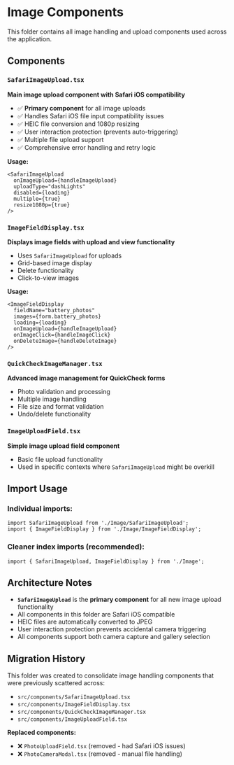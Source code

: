 # Image Components

This folder contains all image handling and upload components used across the application.

## Components

### `SafariImageUpload.tsx`
**Main image upload component with Safari iOS compatibility**
- ✅ **Primary component** for all image uploads
- ✅ Handles Safari iOS file input compatibility issues
- ✅ HEIC file conversion and 1080p resizing
- ✅ User interaction protection (prevents auto-triggering)
- ✅ Multiple file upload support
- ✅ Comprehensive error handling and retry logic

**Usage:**
```tsx
<SafariImageUpload
  onImageUpload={handleImageUpload}
  uploadType="dashLights"
  disabled={loading}
  multiple={true}
  resize1080p={true}
/>
```

### `ImageFieldDisplay.tsx`
**Displays image fields with upload and view functionality**
- Uses `SafariImageUpload` for uploads
- Grid-based image display
- Delete functionality
- Click-to-view images

**Usage:**
```tsx
<ImageFieldDisplay
  fieldName="battery_photos"
  images={form.battery_photos}
  loading={loading}
  onImageUpload={handleImageUpload}
  onImageClick={handleImageClick}
  onDeleteImage={handleDeleteImage}
/>
```

### `QuickCheckImageManager.tsx`
**Advanced image management for QuickCheck forms**
- Photo validation and processing
- Multiple image handling
- File size and format validation
- Undo/delete functionality

### `ImageUploadField.tsx`
**Simple image upload field component**
- Basic file upload functionality
- Used in specific contexts where `SafariImageUpload` might be overkill

## Import Usage

### Individual imports:
```tsx
import SafariImageUpload from './Image/SafariImageUpload';
import { ImageFieldDisplay } from './Image/ImageFieldDisplay';
```

### Cleaner index imports (recommended):
```tsx
import { SafariImageUpload, ImageFieldDisplay } from './Image';
```

## Architecture Notes

- **`SafariImageUpload`** is the **primary component** for all new image upload functionality
- All components in this folder are Safari iOS compatible
- HEIC files are automatically converted to JPEG
- User interaction protection prevents accidental camera triggering
- All components support both camera capture and gallery selection

## Migration History

This folder was created to consolidate image handling components that were previously scattered across:
- `src/components/SafariImageUpload.tsx`
- `src/components/ImageFieldDisplay.tsx` 
- `src/components/QuickCheckImageManager.tsx`
- `src/components/ImageUploadField.tsx`

**Replaced components:**
- ❌ `PhotoUploadField.tsx` (removed - had Safari iOS issues)
- ❌ `PhotoCameraModal.tsx` (removed - manual file handling) 